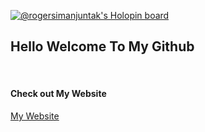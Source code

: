 [![@rogersimanjuntak's Holopin board](https://holopin.me/rogersimanjuntak)](https://holopin.io/@rogersimanjuntak)

<h2>Hello Welcome To My Github</h2>
<br>
<h4>Check out My Website</h4>
<a href="https://rogersimanjuntak.github.io/">My Website</a>
